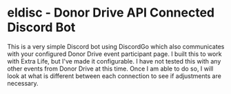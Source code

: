 # eldisc - Donor Drive API Connected Discord Bot
This is a very simple Discord bot using DiscordGo which also communicates with your configured Donor Drive event participant page. I built this to work with Extra Life, but I've made it configurable. I have not tested this with any other events from Donor Drive at this time. Once I am able to do so, I will look at what is different between each connection to see if adjustments are necessary.
